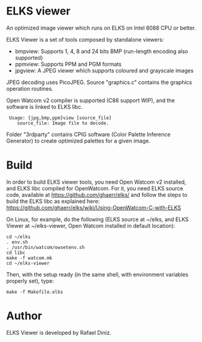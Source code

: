 # ELKS viewer


An optimized image viewer which runs on ELKS on Intel 8088 CPU or better.

ELKS Viewer is a set of tools composed by standalone viewers:
- bmpview: Supports 1, 4, 8 and 24 bits BMP (run-length encoding also supported)
- ppmview: Supports PPM and PGM formats
- jpgview: A JPEG viewer which supports coloured and grayscale images

JPEG decoding uses PicoJPEG. Source "graphics.c" contains the graphics operation routines. 


Open Watcom v2 compiler is supported (C86 support WIP), and the software is linked to ELKS libc. 


```
 Usage: {jpg,bmp,ppm}view [source_file]
    source_file: Image file to decode.
```

Folder "3rdparty" contains CPIG software (Color Palette Inference Generator) to create optimized palettes for a given image. 

# Build

In order to build ELKS viewer tools, you need Open Watcom v2 installed, and ELKS libc compiled for OpenWatcom. For it, you need ELKS source code, available at
https://github.com/ghaerr/elks/ and follow the steps to build the ELKS libc as explained here: https://github.com/ghaerr/elks/wiki/Using-OpenWatcom-C-with-ELKS

On Linux, for example, do the following (ELKS source at ~/elks, and ELKS Viewer at ~/elks-viewer, Open Watcom installed in default location):
```
cd ~/elks
. env.sh
. /usr/bin/watcom/owsetenv.sh
cd libc
make -f watcom.mk
cd ~/elks-viewer
```

Then, with the setup ready (in the same shell, with environment variables properly set), type:
```
make -f Makefile.elks
```

# Author

ELKS Viewer is developed by Rafael Diniz.

